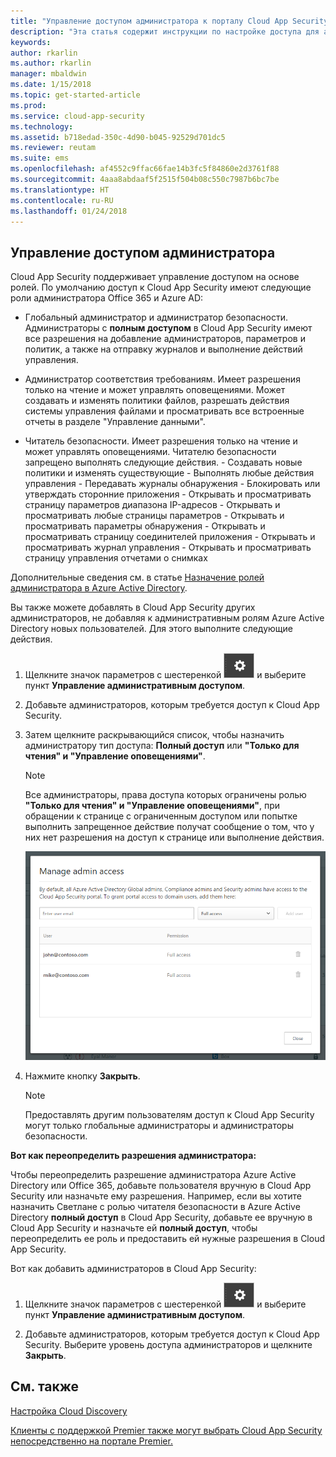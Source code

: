 ```yaml
---
title: "Управление доступом администратора к порталу Cloud App Security | Документация Майкрософт"
description: "Эта статья содержит инструкции по настройке доступа для администраторов к порталу Cloud App Security."
keywords: 
author: rkarlin
ms.author: rkarlin
manager: mbaldwin
ms.date: 1/15/2018
ms.topic: get-started-article
ms.prod: 
ms.service: cloud-app-security
ms.technology: 
ms.assetid: b718edad-350c-4d90-b045-92529d701dc5
ms.reviewer: reutam
ms.suite: ems
ms.openlocfilehash: af4552c9ffac66fae14b3fc5f84860e2d3761f88
ms.sourcegitcommit: 4aaa8abdaaf5f2515f504b08c550c7987b6bc7be
ms.translationtype: HT
ms.contentlocale: ru-RU
ms.lasthandoff: 01/24/2018
---
```

## <a name="managing-admin-access"></a>Управление доступом администратора

Cloud App Security поддерживает управление доступом на основе ролей. По умолчанию доступ к Cloud App Security имеют следующие роли администратора Office 365 и Azure AD:

- Глобальный администратор и администратор безопасности. Администраторы с **полным доступом** в Cloud App Security имеют все разрешения на добавление администраторов, параметров и политик, а также на отправку журналов и выполнение действий управления.

- Администратор соответствия требованиям. Имеет разрешения только на чтение и может управлять оповещениями. Может создавать и изменять политики файлов, разрешать действия системы управления файлами и просматривать все встроенные отчеты в разделе "Управление данными". 

- Читатель безопасности. Имеет разрешения только на чтение и может управлять оповещениями. Читателю безопасности запрещено выполнять следующие действия.
      - Создавать новые политики и изменять существующие 
      - Выполнять любые действия управления 
      - Передавать журналы обнаружения
      - Блокировать или утверждать сторонние приложения
      - Открывать и просматривать страницу параметров диапазона IP-адресов
      - Открывать и просматривать любые страницы параметров 
      - Открывать и просматривать параметры обнаружения 
      - Открывать и просматривать страницу соединителей приложения
      - Открывать и просматривать журнал управления 
      - Открывать и просматривать страницу управления отчетами о снимках 

Дополнительные сведения см. в статье [Назначение ролей администратора в Azure Active Directory](https://docs.microsoft.com/en-us/azure/active-directory/active-directory-assign-admin-roles).

Вы также можете добавлять в Cloud App Security других администраторов, не добавляя к административным ролям Azure Active Directory новых пользователей. Для этого выполните следующие действия.

1. Щелкните значок параметров с шестеренкой ![значок параметров](./media/settings-icon.png "значок параметров") и выберите пункт **Управление административным доступом**. 

2. Добавьте администраторов, которым требуется доступ к Cloud App Security.
  
      
3. Затем щелкните раскрывающийся список, чтобы назначить администратору тип доступа: **Полный доступ** или **"Только для чтения" и "Управление оповещениями"**.

     >[!NOTE]
      >Все администраторы, права доступа которых ограничены ролью **"Только для чтения" и "Управление оповещениями"**, при обращении к странице с ограниченным доступом или попытке выполнить запрещенное действие получат сообщение о том, что у них нет разрешения на доступ к странице или выполнение действия.

   ![управление административным доступом](./media/manage-admin-access.png "управление административным доступом")  

4. Нажмите кнопку **Закрыть**.  

   >[!NOTE]
    >Предоставлять другим пользователям доступ к Cloud App Security могут только глобальные администраторы и администраторы безопасности.
  
**Вот как переопределить разрешения администратора:**

Чтобы переопределить разрешение администратора Azure Active Directory или Office 365, добавьте пользователя вручную в Cloud App Security или назначьте ему разрешения.
Например, если вы хотите назначить Светлане с ролью читателя безопасности в Azure Active Directory **полный доступ** в Cloud App Security, добавьте ее вручную в Cloud App Security и назначьте ей **полный доступ**, чтобы переопределить ее роль и предоставить ей нужные разрешения в Cloud App Security. 


Вот как добавить администраторов в Cloud App Security:
1. Щелкните значок параметров с шестеренкой ![значок параметров](./media/settings-icon.png "значок параметров") и выберите пункт **Управление административным доступом**. 

2. Добавьте администраторов, которым требуется доступ к Cloud App Security. Выберите уровень доступа администраторов и щелкните **Закрыть**.



## <a name="see-also"></a>См. также  
[Настройка Cloud Discovery](set-up-cloud-discovery.md)   

[Клиенты с поддержкой Premier также могут выбрать Cloud App Security непосредственно на портале Premier.](https://premier.microsoft.com/)  
  
  